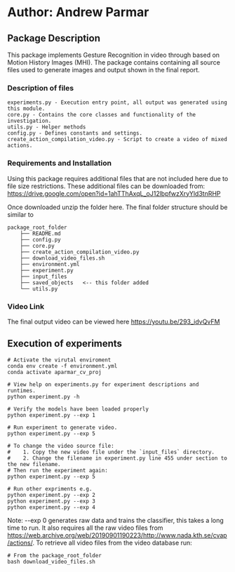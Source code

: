 # Author: Andrew Parmar

## Package Description
This package implements Gesture Recognition in video through based on Motion History Images (MHI).
The package contains containing all source files used to generate images and output shown in the final report.


### Description of files

    experiments.py - Execution entry point, all output was generated using this module. 
    core.py - Contains the core classes and functionality of the investigation.
    utils.py - Helper methods
    config.py - Defines constants and settings.
    create_action_compilation_video.py - Script to create a video of mixed actions.
    

### Requirements and Installation

Using this package requires additional files that are not included here due to file size restrictions.
These additional files can be downloaded from:
<https://drive.google.com/open?id=1ahTThAxqL_oJ12lbpfwzXryYld3tnRHP> 

Once downloaded unzip the folder here. The final folder structure should be similar to 

    package_root_folder
        ├── README.md
        ├── config.py
        ├── core.py
        ├── create_action_compilation_video.py
        ├── download_video_files.sh
        ├── environment.yml
        ├── experiment.py
        ├── input_files
        ├── saved_objects   <-- this folder added
        └── utils.py
 

### Video Link

The final output video can be viewed here <https://youtu.be/293_idvQvFM>


## Execution of experiments

    # Activate the virutal enviroment
    conda env create -f environment.yml
    conda activate aparmar_cv_proj
    
    # View help on experiments.py for experiment descriptions and runtimes.
    python experiment.py -h

    # Verify the models have been loaded properly
    python experiment.py --exp 1 
    
    # Run experiment to generate video. 
    python experiment.py --exp 5
    
    # To change the video source file:
    #    1. Copy the new video file under the `input_files` directory.
    #    2. Change the filename in experiment.py line 455 under section to the new filename. 
    # Then run the experiment again:
    python experiment.py --exp 5

    # Run other expriments e.g.
    python experiment.py --exp 2
    python experiment.py --exp 3
    python experiment.py --exp 4
    
Note: --exp 0 generates raw data and trains the classifier, this takes a long time to run.
It also requires all the raw video files from <https://web.archive.org/web/20190901190223/http://www.nada.kth.se/cvap/actions/>.
To retrieve all video files from the video database run:

    # From the package_root_folder
    bash download_video_files.sh

